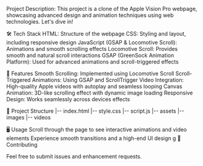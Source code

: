 Project Description: 
This project is a clone of the Apple Vision Pro webpage, showcasing advanced design and animation techniques using web technologies. 
Let's dive in! 

🛠 Tech Stack
HTML: Structure of the webpage
CSS: Styling and layout, including responsive design
JavaScript (GSAP & Locomotive Scroll): Animations and smooth scrolling effects
Locomotive Scroll: Provides smooth and natural scroll interactions
GSAP (GreenSock Animation Platform): Used for advanced animations and scroll-triggered effects

🚀 Features
Smooth Scrolling: Implemented using Locomotive Scroll
Scroll-Triggered Animations: Using GSAP and ScrollTrigger
Video Integration: High-quality Apple videos with autoplay and seamless looping
Canvas Animation: 3D-like scrolling effect with dynamic image loading
Responsive Design: Works seamlessly across devices
effects

📂 Project Structure
|-- index.html
|-- style.css
|-- script.js
|-- assets
    |-- images
    |-- videos

🖥 Usage
Scroll through the page to see interactive animations and video elements
Experience smooth transitions and a high-end UI design
g
🤝 Contributing

Feel free to submit issues and enhancement requests.
